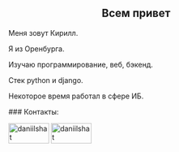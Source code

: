 <h2 align="center">Всем привет</a> </h2>

<p>Меня зовут Кирилл. </p>
<p>Я из Оренбурга.</p>
<p>Изучаю программирование, веб, бэкенд.</p>
<p>Стек python и django.</p>
<p>Некоторое время работал в сфере ИБ.</p>
<p>### Контакты:</p>
<p align="left">
<a href="https://t.me/D869774BBE662DF60A6040999BDB229" target="blank"><img align="center" src="https://img.shields.io/badge/Telegram-2CA5E0?style=for-the-badge&logo=telegram&logoColor=white)" alt="daniilshat" height="40" width="80" /></a>
<a href="popovkd256@gmail.com" target="blank"><img align="center" src="https://img.shields.io/badge/Gmail-D14836?style=for-the-badge&logo=gmail&logoColor=white" alt="daniilshat" height="40" width="80" /></a>
